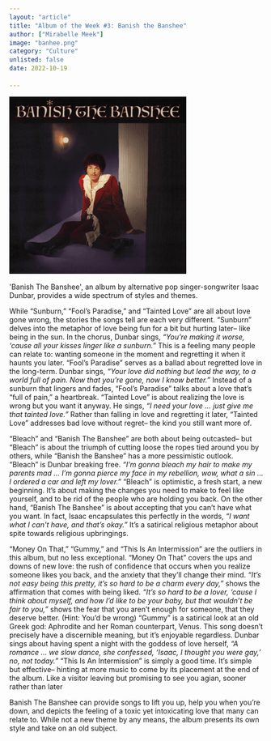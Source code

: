 ```yaml
---
layout: "article"
title: "Album of the Week #3: Banish the Banshee"
author: ["Mirabelle Meek"]
image: "banhee.png"
category: "Culture"
unlisted: false
date: 2022-10-19
 
---
```


![Album Image](/assets/images/banhee.png)

'Banish The Banshee', an album by alternative pop singer-songwriter Isaac Dunbar, provides a wide spectrum of styles and themes. 

While “Sunburn,” “Fool’s Paradise,” and “Tainted Love” are all about love gone wrong, the stories the songs tell are each very different. “Sunburn” delves  into the metaphor of love being fun for a bit but hurting later– like being in the sun. In the chorus, Dunbar sings, *“You’re making it worse, ‘cause all your kisses linger like a sunburn.”* This is a feeling many people can relate to: wanting someone in the moment and regretting it when it haunts you later. “Fool’s Paradise” serves as a ballad about regretted love in the long-term. Dunbar sings, *“Your love did nothing but lead the way, to a world full of pain. Now that you’re gone, now I know better.”* Instead of a sunburn that lingers and fades, “Fool’s Paradise” talks about a love that’s “full of pain,” a heartbreak. “Tainted Love” is about realizing the love is wrong but you want it anyway. He sings, *“I need your love … just give me that tainted love.”* Rather than falling in love and regretting it later, “Tainted Love” addresses bad love without regret– the kind you still want more of.

“Bleach” and “Banish The Banshee” are both about being outcasted– but “Bleach” is about the triumph of cutting loose the ropes tied around you by others, while “Banish the Banshee” has a more pessimistic outlook. “Bleach” is Dunbar breaking free. *“I’m gonna bleach my hair to make my parents mad … I’m gonna pierce my face in my rebellion, wow, what a sin … I ordered a car and left my lover.”* “Bleach” is optimistic, a fresh start, a new beginning. It’s about making the changes you need to make to feel like yourself, and to be rid of the people who are holding you back. On the other hand, “Banish The Banshee” is about accepting that you can’t have what you want. In fact, Isaac encapsulates this perfectly in the words, *“I want what I can't have, and that’s okay.”* It’s a satirical religious metaphor about spite towards religious upbringings.

“Money On That,” “Gummy,” and “This Is An Intermission” are the outliers in this album, but no less exceptional. “Money On That” covers the ups and downs of new love: the rush of confidence that occurs when you realize someone likes you back, and the anxiety that they’ll change their mind. *“It’s not easy being this pretty, it’s so hard to be a charm every day,”* shows the affirmation that comes with being liked. *“It’s so hard to be a lover, ‘cause I think about myself, and how I’d like to be your baby, but that wouldn’t be fair to you,”* shows the fear that you aren’t enough for someone, that they deserve better. (Hint: You’d be wrong) “Gummy” is a satirical look at an old Greek god: Aphrodite and her Roman counterpart, Venus. This song doesn’t precisely have a discernible meaning, but it’s enjoyable regardless. Dunbar sings about having spent a night with the goddess of love herself, *“A romance … we slow dance, she confessed, ‘Isaac, I thought you were gay,’ no, not today.”* “This Is An Intermission” is simply a good time. It’s simple but effective– hinting at more music to come by its placement at the end of the album. Like a visitor leaving but promising to see you agian, sooner rather than later

Banish The Banshee can provide songs to lift you up, help you when you’re down, and depicts the feeling of a toxic yet intoxicating love that many can relate to. While not a new theme by any means, the album presents its own style and take on an old subject.

